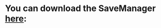 # You can download the SaveManager [here]([https://example.com](https://github.com/Trofline/Tools/releases/tag/SaveManager)):
> 
